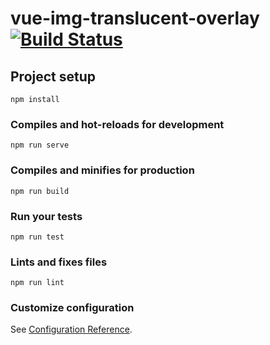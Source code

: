 # vue-img-translucent-overlay [![Build Status](https://travis-ci.com/tyminko/vue-img-translucent-overlay.svg?branch=master)](https://travis-ci.com/tyminko/vue-img-translucent-overlay)

## Project setup
```
npm install
```

### Compiles and hot-reloads for development
```
npm run serve
```

### Compiles and minifies for production
```
npm run build
```

### Run your tests
```
npm run test
```

### Lints and fixes files
```
npm run lint
```

### Customize configuration
See [Configuration Reference](https://cli.vuejs.org/config/).
